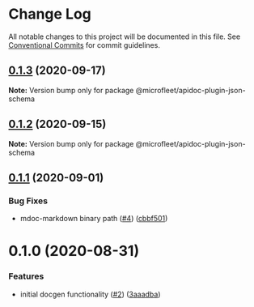 # Change Log

All notable changes to this project will be documented in this file.
See [Conventional Commits](https://conventionalcommits.org) for commit guidelines.

## [0.1.3](https://github.com/microfleet/docgen/compare/@microfleet/apidoc-plugin-json-schema@0.1.2...@microfleet/apidoc-plugin-json-schema@0.1.3) (2020-09-17)

**Note:** Version bump only for package @microfleet/apidoc-plugin-json-schema





## [0.1.2](https://github.com/microfleet/docgen/compare/@microfleet/apidoc-plugin-json-schema@0.1.1...@microfleet/apidoc-plugin-json-schema@0.1.2) (2020-09-15)

**Note:** Version bump only for package @microfleet/apidoc-plugin-json-schema





## [0.1.1](https://github.com/microfleet/docgen/compare/@microfleet/apidoc-plugin-json-schema@0.1.0...@microfleet/apidoc-plugin-json-schema@0.1.1) (2020-09-01)


### Bug Fixes

* mdoc-markdown binary path ([#4](https://github.com/microfleet/docgen/issues/4)) ([cbbf501](https://github.com/microfleet/docgen/commit/cbbf5015ef732b6501f03cb4e8d097905530aecf))





# 0.1.0 (2020-08-31)


### Features

* initial docgen functionality ([#2](https://github.com/microfleet/docgen/issues/2)) ([3aaadba](https://github.com/microfleet/docgen/commit/3aaadbab1b86ff27bc6f991bd43a92c7e928e535))
